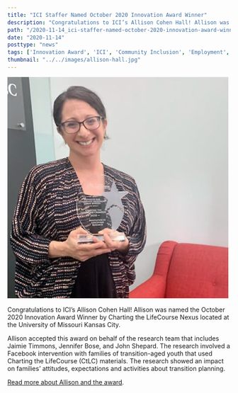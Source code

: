 ```yaml
---
title: "ICI Staffer Named October 2020 Innovation Award Winner"
description: "Congratulations to ICI’s Allison Cohen Hall! Allison was named the October 2020 Innovation Award Winner by Charting the LifeCourse Nexus located at the University of Missouri Kansas City."
path: "/2020-11-14_ici-staffer-named-october-2020-innovation-award-winner"
date: "2020-11-14"
posttype: "news"
tags: ['Innovation Award', 'ICI', 'Community Inclusion', 'Employment', 'Facebook']
thumbnail: "../../images/allison-hall.jpg"
---
```



![Allison Cohen Hall holding an award.](../../images/allison-hall.jpg)

Congratulations to ICI’s Allison Cohen Hall! Allison was named the October 2020 Innovation Award Winner by Charting the LifeCourse Nexus located at the University of Missouri Kansas City.

Allison accepted this award on behalf of the research team that includes Jaimie Timmons, Jennifer Bose, and John Shepard. The research involved a Facebook intervention with families of transition-aged youth that used Charting the LifeCourse (CtLC) materials. The research showed an impact on families’ attitudes, expectations and activities about transition planning.

[Read more about Allison and the award](https://www.lifecoursetools.com/events/showcase-2020/october-virtual-showcase-2020/).
